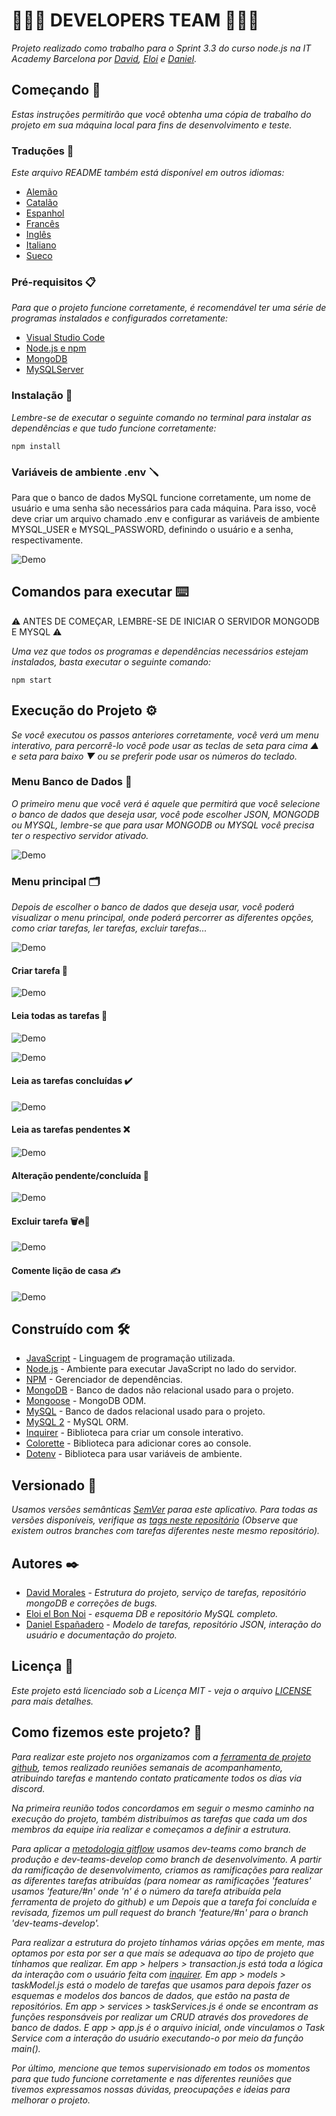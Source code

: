 # 🧑🏻‍💻 DEVELOPERS TEAM 🧑🏻‍💻

_Projeto realizado como trabalho para o Sprint 3.3 do curso node.js na IT Academy Barcelona por [David](https://github.com/dmoralesl), [Eloi](https://github.com/Eloielbonnoi) e [ Daniel](https://github.com/DanielEspanadero)._

## Começando 🚀

_Estas instruções permitirão que você obtenha uma cópia de trabalho do projeto em sua máquina local para fins de desenvolvimento e teste._

### Traduções 💬

_Este arquivo README também está disponível em outros idiomas:_
- [Alemão](https://github.com/DanielEspanadero/nodeInitialDemo/blob/dev-teams/docs/README-de.md)
- [Catalão](https://github.com/DanielEspanadero/nodeInitialDemo/blob/dev-teams/README-cat.md)
- [Espanhol](https://github.com/DanielEspanadero/nodeInitialDemo/blob/dev-teams/docs/README-es.md)
- [Francês](https://github.com/DanielEspanadero/nodeInitialDemo/blob/dev-teams/docs/README-fr.md)
- [Inglês](https://github.com/DanielEspanadero/nodeInitialDemo/blob/dev-teams/README.md)
- [Italiano](https://github.com/DanielEspanadero/nodeInitialDemo/blob/dev-teams/docs/README-it.md)
- [Sueco](https://github.com/DanielEspanadero/nodeInitialDemo/blob/dev-teams/docs/README-se.md)

### Pré-requisitos 📋

_Para que o projeto funcione corretamente, é recomendável ter uma série de programas instalados e configurados corretamente:_
- [Visual Studio Code](https://code.visualstudio.com/download)
- [Node.js e npm](https://nodejs.org/es/)
- [MongoDB](https://docs.mongodb.com/manual/installation/)
- [MySQLServer](https://dev.mysql.com/downloads/)

### Instalação 🔧

_Lembre-se de executar o seguinte comando no terminal para instalar as dependências e que tudo funcione corretamente:_
```
npm install
```

### Variáveis ​​de ambiente .env 🪛

Para que o banco de dados MySQL funcione corretamente, um nome de usuário e uma senha são necessários para cada máquina. Para isso, você deve criar um arquivo chamado .env e configurar as variáveis ​​de ambiente MYSQL_USER e MYSQL_PASSWORD, definindo o usuário e a senha, respectivamente.

![Demo](https://github.com/DanielEspanadero/nodeInitialDemo/blob/dev-teams/docs/dev-team-mysql-env.png)

## Comandos para executar ⌨️

⚠️ ANTES DE COMEÇAR, LEMBRE-SE DE INICIAR O SERVIDOR MONGODB E MYSQL ⚠️

_Uma vez que todos os programas e dependências necessários estejam instalados, basta executar o seguinte comando:_
```
npm start
```

## Execução do Projeto ⚙️

_Se você executou os passos anteriores corretamente, você verá um menu interativo, para percorrê-lo você pode usar as teclas de seta para cima ▲ e seta para baixo ▼ ou se preferir pode usar os números do teclado._

### Menu Banco de Dados 📀

_O primeiro menu que você verá é aquele que permitirá que você selecione o banco de dados que deseja usar, você pode escolher JSON, MONGODB ou MYSQL, lembre-se que para usar MONGODB ou MYSQL você precisa ter o respectivo servidor ativado._

![Demo](https://github.com/DanielEspanadero/nodeInitialDemo/blob/dev-teams/docs/dev-team-db.png)

### Menu principal 🗂

_Depois de escolher o banco de dados que deseja usar, você poderá visualizar o menu principal, onde poderá percorrer as diferentes opções, como criar tarefas, ler tarefas, excluir tarefas..._

![Demo](https://github.com/DanielEspanadero/nodeInitialDemo/blob/dev-teams/docs/dev-team-main-menu.png)

#### Criar tarefa 📝

![Demo](https://github.com/DanielEspanadero/nodeInitialDemo/blob/dev-teams/docs/dev-team-create-task.png)

#### Leia todas as tarefas 📖

![Demo](https://github.com/DanielEspanadero/nodeInitialDemo/blob/dev-teams/docs/dev-team-read-all-tasks-1.png)

![Demo](https://github.com/DanielEspanadero/nodeInitialDemo/blob/dev-teams/docs/dev-team-read-all-tasks-2.png)

#### Leia as tarefas concluídas ✔️

![Demo](https://github.com/DanielEspanadero/nodeInitialDemo/blob/dev-teams/docs/dev-team-read-completed-tasks.png)

#### Leia as tarefas pendentes ❌

![Demo](https://github.com/DanielEspanadero/nodeInitialDemo/blob/dev-teams/docs/dev-team-read-pending-tasks.png)

#### Alteração pendente/concluída 🚥

![Demo](https://github.com/DanielEspanadero/nodeInitialDemo/blob/dev-teams/docs/dev-team-pending-completed.png)

#### Excluir tarefa 🗑🔥🧨

![Demo](https://github.com/DanielEspanadero/nodeInitialDemo/blob/dev-teams/docs/dev-tem-delete-task.png)

#### Comente lição de casa ✍️

![Demo](https://github.com/DanielEspanadero/nodeInitialDemo/blob/dev-teams/docs/dev-team-comment-task.png)

## Construído com 🛠️
* [JavaScript](https://developer.mozilla.org/es/docs/Web/JavaScript) - Linguagem de programação utilizada.
* [Node.js](https://nodejs.org/es/docs/) - Ambiente para executar JavaScript no lado do servidor.
* [NPM](https://www.npmjs.com/) - Gerenciador de dependências.
* [MongoDB](https://docs.mongodb.com/) - Banco de dados não relacional usado para o projeto.
* [Mongoose](https://mongoosejs.com/docs/guide.html) - MongoDB ODM.
* [MySQL](https://dev.mysql.com/) - Banco de dados relacional usado para o projeto.
* [MySQL 2](https://www.npmjs.com/package/mysql2) - MySQL ORM.
* [Inquirer](https://github.com/SBoudrias/Inquirer.js) - Biblioteca para criar um console interativo.
* [Colorette](https://github.com/jorgebucaran/colorette) - Biblioteca para adicionar cores ao console.
* [Dotenv](https://www.npmjs.com/package/dotenv) - Biblioteca para usar variáveis ​​de ambiente.

## Versionado 📌
_Usamos versões semânticas [SemVer](http://semver.org/) paraa este aplicativo. Para todas as versões disponíveis, verifique as [tags neste repositório](https://github.com/DanielEspanadero/nodeInitialDemo/tree/dev-teams) (Observe que existem outros branches com tarefas diferentes neste mesmo repositório)._

## Autores ✒️
* [David Morales](https://github.com/dmoralesl) - *Estrutura do projeto, serviço de tarefas, repositório mongoDB e correções de bugs.*
* [Eloi el Bon Noi](https://github.com/Eloielbonnoi) - *esquema DB e repositório MySQL completo.*
* [Daniel Españadero](https://github.com/DanielEspanadero) - *Modelo de tarefas, repositório JSON, interação do usuário e documentação do projeto.*

## Licença 📄
_Este projeto está licenciado sob a Licença MIT - veja o arquivo [LICENSE](https://github.com/DanielEspanadero/nodeInitialDemo/blob/dev-teams/LICENSE) para mais detalhes._


## Como fizemos este projeto? 📝

_Para realizar este projeto nos organizamos com a [ferramenta de projeto github](https://github.com/DanielEspanadero/nodeInitialDemo/projects/1), temos realizado reuniões semanais de acompanhamento, atribuindo tarefas e mantendo contato praticamente todos os dias via discord._

_Na primeira reunião todos concordamos em seguir o mesmo caminho na execução do projeto, também distribuímos as tarefas que cada um dos membros da equipe iria realizar e começamos a definir a estrutura._

_Para aplicar a [metodologia gitflow](https://datasift.github.io/gitflow/IntroducingGitFlow.html) usamos dev-teams como branch de produção e dev-teams-develop como branch de desenvolvimento. A partir da ramificação de desenvolvimento, criamos as ramificações para realizar as diferentes tarefas atribuídas (para nomear as ramificações 'features' usamos 'feature/#n' onde 'n' é o número da tarefa atribuída pela ferramenta de projeto do github) e um Depois que a tarefa foi concluída e revisada, fizemos um pull request do branch 'feature/#n' para o branch 'dev-teams-develop'._

_Para realizar a estrutura do projeto tínhamos várias opções em mente, mas optamos por esta por ser a que mais se adequava ao tipo de projeto que tínhamos que realizar. Em app > helpers > transaction.js está toda a lógica da interação com o usuário feita com [inquirer](https://www.npmjs.com/package/inquirer). Em app > models > taskModel.js está o modelo de tarefas que usamos para depois fazer os esquemas e modelos dos bancos de dados, que estão na pasta de repositórios. Em app > services > taskServices.js é onde se encontram as funções responsáveis ​​por realizar um CRUD através dos provedores de banco de dados. E app > app.js é o arquivo inicial, onde vinculamos o Task Service com a interação do usuário executando-o por meio da função main()._

_Por último, mencione que temos supervisionado em todos os momentos para que tudo funcione corretamente e nas diferentes reuniões que tivemos expressamos nossas dúvidas, preocupações e ideias para melhorar o projeto._